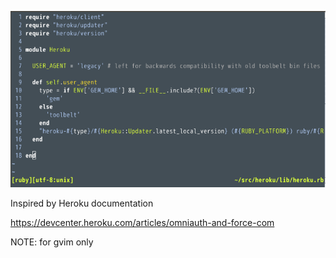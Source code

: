 ![screenshot](./screenshot.png)

Inspired by Heroku documentation

<https://devcenter.heroku.com/articles/omniauth-and-force-com>

NOTE: for gvim only
